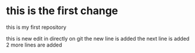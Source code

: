 # this is the first change
this is my first repository

this is new edit in directly on git 
 the new line is added
 the next line is added
 2 more lines are added
 
 
